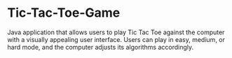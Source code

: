 # Tic-Tac-Toe-Game
Java application that allows users to play Tic Tac Toe against the computer with a visually appealing user interface. Users can play in easy, medium, or hard mode, and the computer adjusts its algorithms accordingly.
